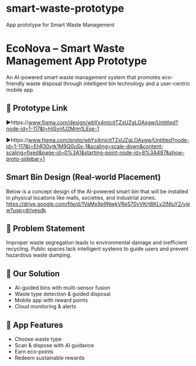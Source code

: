 # smart-waste-prototype
App prototype for Smart Waste Management

# EcoNova – Smart Waste Management App Prototype
An AI-powered smart waste management system that promotes eco-friendly waste disposal through intelligent bin technology and a user-centric mobile app.

## 🔗 Prototype Link 
▶️https://www.figma.com/design/wbYx4micitTZxUZgLOAsgw/Untitled?node-id=1-117&t=HjSynfJ2Mrm1LEse-1

▶️https://www.figma.com/proto/wbYx4micitTZxUZgLOAsgw/Untitled?node-id=1-117&t=EhR30ytk1M9Q0uSs-1&scaling=scale-down&content-scaling=fixed&page-id=0%3A1&starting-point-node-id=8%3A487&show-proto-sidebar=1


## Smart Bin Design (Real-world Placement)
Below is a concept design of the AI-powered smart bin that will be installed in physical locations like malls, societies, and industrial zones.
https://drive.google.com/file/d/1VaMx9p9NwkVRe570vVKrt8KLy2lNIuY2/view?usp=drivesdk


## 📌 Problem Statement  
Improper waste segregation leads to environmental damage and inefficient recycling. Public spaces lack intelligent systems to guide users and prevent hazardous waste dumping.

## 🌟 Our Solution  
- AI-guided bins with multi-sensor fusion  
- Waste type detection & guided disposal  
- Mobile app with reward points  
- Cloud monitoring & alerts  

## 📱 App Features  
- Choose waste type  
- Scan & dispose with AI guidance  
- Earn eco-points  
- Redeem sustainable rewards 
